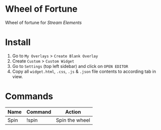 # Wheel of Fortune
Wheel of fortune for _Stream Elements_

# Install
1. Go to `My Overlays` > `Create Blank Overlay`
2. Create `Custom` > `Custom Widget`
3. Go to `Settings` (top left sidebar) and click on `OPEN EDITOR`
3. Copy all `widget.html`, `.css`, `.js` & `.json` file contents to according tab in view.


# Commands
| Name | Command | Action |
|--|--|--|
| Spin | !spin | Spin the wheel |
